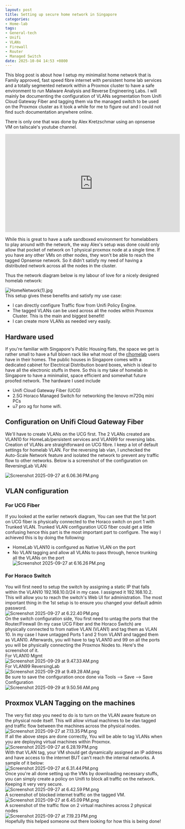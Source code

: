 ```yaml
---
layout: post
title: Setting up secure home network in Singapore
categories:
- Home-lab
tags:
- General-tech
- Unifi
- VLANs
- Firewall
- Router
- Managed Switch
date: 2025-10-04 14:53 +0800
---
```

This blog post is about how I setup my minimalist home network that is Family approved, fast speed fibre internet with persistent home lab services and a totally segmented network within a Proxmox cluster to have a safe environment to run Malware Analysis and Reverse Engineering Labs. I will mainly be documenting the configuration of VLANs segmentation from Unifi Cloud Gateway Fiber and tagging them via the managed switch to be used on the Proxmox cluster as it took a while for me to figure out and I could not find such documentation anywhere online. 

There is only one that was done by Alex Kretzschmar using an opnsense VM on tailscale's youtube channel.
<iframe width="560" height="315" src="https://www.youtube.com/embed/XXx7NDgDaRU?si=akE3qnqP2U7xIKFN" title="YouTube video player" frameborder="0" allow="accelerometer; autoplay; clipboard-write; encrypted-media; gyroscope; picture-in-picture; web-share" referrerpolicy="strict-origin-when-cross-origin" allowfullscreen></iframe>

While this is great to have a safe sandboxed environment for homelabbers to play around with the network, the way Alex's setup was done could only allow that pocket of network on 1 physical proxmox node at a single time. If you have any other VMs on other nodes, they won't be able to reach the tagged Opnsense network. So it didn't satisfy my need of having a distributed network across all the nodes in the cluster.

Thus the network diagram below is my labour of love for a nicely designed homelab network:   

![HomeNetwork(1).jpg](../assets/img/homenetwork/homenetwork-1.jpg)    
This setup gives these benefits and satisfy my use case:   
- I can directly configure Traffic flow from Unifi Policy Engine.   
- The tagged VLANs can be used across all the nodes within Proxmox Cluster. This is the main and biggest benefit!   
- I can create more VLANs as needed very easily.   
   
## Hardware used   
If you're familiar with Singapore's Public Housing flats, the space we get is rather small to have a full blown rack like what most of the [r/homelab](https://www.reddit.com/r/homelab/) users have in their homes. The public houses in Singapore comes with a dedicated cabinet for Electrical Distribution board boxes, which is ideal to have all the electronic stuffs in there. So this is my take of homelab in Singapore to have a minimalist, space efficient and somewhat future proofed network. The hardware I used include   
- Unifi Cloud Gateway Fiber (UCG)   
- 2.5G Horaco Managed Switch for networking the lenovo m720q mini PCs   
- u7 pro xg for home wifi.   
   
## Configuration on Unifi Cloud Gateway Fiber   
We'll have to create VLANs on the UCG first. The 2 VLANs created are VLAN10 for HomeLab/persistent services and VLAN99 for reversing labs. Creation of VLANs are straightforward on UCG fibre. I keep a lot of default settings for homelab VLAN. For the reversing lab vlan, I unchecked the Auto-Scale Network feature and isolated the network to prevent any traffic flow to other networks. Below is a screenshot of the configuration on ReversingLab VLAN:

![Screenshot 2025-09-27 at 6.06.36 PM.png](../assets/img/homenetwork/screenshot-2025-09-27-at-6-06-36-pm.png)    
## VLAN configuration   
### For UCG Fiber   
If you looked at the earlier network diagram, You can see that the 1st port on UCG fiber is physically connected to the Horaco switch on port 1 with Trunked VLAN. Trunked VLAN configuration UCG fiber could get a little confusing hence this part is the most important part to configure. The way I achieved this is by doing the following:   
- HomeLab VLAN10 is configured as Native VLAN on the port   
- No VLAN tagging and allow all VLANs to pass through, hence trunking all the VLANs on the port   
    ![Screenshot 2025-09-27 at 6.16.26 PM.png](../assets/img/homenetwork/screenshot-2025-09-27-at-6-16-26-pm.png)    
   
### For Horaco Switch   
You will first need to setup the switch by assigning a static IP that falls within the VLAN10 192.168.10.0/24 in my case. I assigned it 192.168.10.2. This will allow you to reach the switch's Web UI for administration. The most important thing in the 1st setup is to ensure you changed your default admin password.    
![Screenshot 2025-09-27 at 6.22.40 PM.png](../assets/img/homenetwork/screenshot-2025-09-27-at-6-22-40-pm.png)    
On the switch configuration side, You first need to untag the ports that the Router/Firewall (In my case UCG Fiber and the Horaco Switch) are physically connected to from native VLAN (VLAN1) and tag them as VLAN 10. In my case I have untagged Ports 1 and 2 from VLAN1 and tagged them as VLAN10. Afterwards, you will have to tag VLAN10 and 99 on all the ports you will be physically connecting the Proxmox Nodes to. Here's the screenshot of it.    
For VLAN10 Mgmt   
![Screenshot 2025-09-29 at 9.47.33 AM.png](../assets/img/homenetwork/screenshot-2025-09-29-at-9-47-33-am.png)    
For VLAN99 ReversingLab   
![Screenshot 2025-09-29 at 9.49.28 AM.png](../assets/img/homenetwork/screenshot-2025-09-29-at-9-49-28-am.png)    
Be sure to save the configuration once done via Tools ⟶ Save ⟶ Save Configuration   
![Screenshot 2025-09-29 at 9.50.56 AM.png](../assets/img/homenetwork/screenshot-2025-09-29-at-9-50-56-am.png)    
## Proxmox VLAN Tagging on the machines   
The very fist step you need to do is to turn on the VLAN aware feature on the physical node itself. This will allow virtual machines to be vlan tagged and traffic flow between the machines across the physical nodes.   
![Screenshot 2025-09-27 at 7.13.35 PM.png](../assets/img/homenetwork/screenshot-2025-09-27-at-7-13-35-pm.png)    
If all the above steps are done correctly, You will be able to tag VLANs when you are deploying virtual machines within Proxmox.   
![Screenshot 2025-09-27 at 6.28.19 PM.png](../assets/img/homenetwork/screenshot-2025-09-27-at-6-28-19-pm.png)    
With that VLAN tag, your VM should get dynamically assigned an IP address and have access to the internet BUT can't reach the internal networks. A sample of it below:   
![Screenshot 2025-09-27 at 6.31.44 PM.png](../assets/img/homenetwork/screenshot-2025-09-27-at-6-31-44-pm.png)    
Once you're all done setting up the VMs by downloading necessary stuffs, you can simply create a policy on Unifi to block all traffic on the network. Keeping it very very secure.   
![Screenshot 2025-09-27 at 6.42.59 PM.png](../assets/img/homenetwork/screenshot-2025-09-27-at-6-42-59-pm.png)    
A screenshot of blocked internet traffic on the tagged VM.   
![Screenshot 2025-09-27 at 6.45.09 PM.png](../assets/img/homenetwork/screenshot-2025-09-27-at-6-45-09-pm.png)    
A screenshot of the traffic flow on 2 virtual machines across 2 physical nodes   
![Screenshot 2025-09-27 at 7.19.23 PM.png](../assets/img/homenetwork/screenshot-2025-09-27-at-7-19-23-pm.png)    
Hopefully this helped someone out there looking for how this is being done!   
